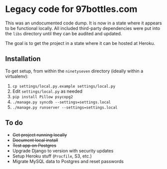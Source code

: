 # Legacy code for 97bottles.com

This was an undocumented code dump. It is now in a state where it appears to be functional locally.
All included third-party dependencies were put into the `libs` directory until they can be
audited and updated.

The goal is to get the project in a state where it can be hosted at Heroku.

## Installation

To get setup, from within the `ninetyseven` directory (ideally within a virtualenv):

1. `cp settings/local.py.example settings/local.py`
2. Edit `settings/local.py` as needed
3. `pip install Pillow psycopg2`
4. `./manage.py syncdb --settings=settings.local`
7. `./manage.py runserver --settings=settings.local`


## To do

* ~~Get project running locally~~
* ~~Document local install~~
* ~~Test app on Postgres~~
* Upgrade Django to version with security updates
* Setup Heroku stuff (`Procfile`, S3, etc.)
* Migrate MySQL data to Postgres and reset passwords
